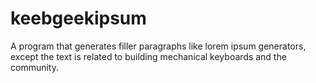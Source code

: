 # keebgeekipsum
 A program that generates filler paragraphs like lorem ipsum generators, except the text is related to building mechanical keyboards and the community.
